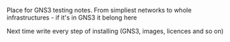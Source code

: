 Place for GNS3 testing notes. From simpliest networks to whole infrastructures - if it's in GNS3 it belong here

Next time write every step of installing (GNS3, images, licences and so on)